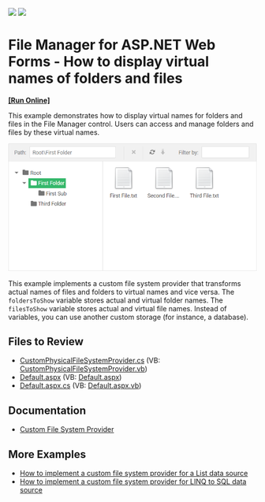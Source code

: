 <!-- default badges list -->
[![](https://img.shields.io/badge/Open_in_DevExpress_Support_Center-FF7200?style=flat-square&logo=DevExpress&logoColor=white)](https://supportcenter.devexpress.com/ticket/details/T830558)
[![](https://img.shields.io/badge/📖_How_to_use_DevExpress_Examples-e9f6fc?style=flat-square)](https://docs.devexpress.com/GeneralInformation/403183)
<!-- default badges end -->

# File Manager for ASP.NET Web Forms - How to display virtual names of folders and files 
<!-- run online -->
**[[Run Online]](https://codecentral.devexpress.com/141351899/)**
<!-- run online end -->
This example demonstrates how to display virtual names for folders and files in the File Manager control. Users can access and manage folders and files by these virtual names.

![Display Virtual File Names](result.png)

This example implements a custom file system provider that transforms actual names of files and folders to virtual names and vice versa. The `foldersToShow` variable stores actual and virtual folder names. The `filesToShow` variable stores actual and virtual file names. Instead of variables, you can use another custom storage (for instance, a database).

## Files to Review

- [CustomPhysicalFileSystemProvider.cs](./CS/App_Code/CustomPhysicalFileSystemProvider.cs) (VB: [CustomPhysicalFileSystemProvider.vb](./VB/App_Code/CustomPhysicalFileSystemProvider.vb))
- [Default.aspx](./CS/Default.aspx) (VB: [Default.aspx](./VB/Default.aspx))
- [Default.aspx.cs](./CS/Default.aspx.cs) (VB: [Default.aspx.vb](./VB/Default.aspx.vb))

## Documentation

- [Custom File System Provider](https://docs.devexpress.com/AspNet/9907/components/file-management/file-manager/concepts/file-system-providers/custom-file-system-provider)

## More Examples

- [How to implement a custom file system provider for a List data source](https://github.com/DevExpress-Examples/asp-net-web-forms-file-manager-list-custom-file-system-provider)
- [How to implement a custom file system provider for LINQ to SQL data source](https://github.com/DevExpress-Examples/asp-net-web-forms-file-manager-linq-to-sql-custom-file-system-provider)
